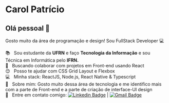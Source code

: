 # Carol Patrício

## Olá pessoal 👋
Gosto muito da área de programação e design!
Sou FullStack Developer :computer:

 :books:  &nbsp; Sou estudante da **UFRN** e faço **Tecnologia da Informação** e sou Técnica em Informática pelo **IFRN.**
 <br/> :purple_heart: &nbsp; Buscando colaborar com projetos em Front-end usando React
 <br/> :blush: &nbsp; Posso te ajudar com CSS Grid Layout e Flexbox
 <br/> :computer: &nbsp; Minha stack: ReactJS, Node.js, React Native & Typescript
 <br/> 💬  &nbsp; Sobre mim: Gosto muito dessa área de tecnologia e me identifico mais com a parte de Front-end e a parte de criação de interface-UI design
 <br/> :email: &nbsp; Entre em contato comigo: [![Linkedin Badge](https://img.shields.io/badge/-CarolPatricio-blue?style=flat-square&logo=Linkedin&logoColor=white&link=https://www.linkedin.com/in/ana-carolina-patricio-693ab217b/)](https://www.linkedin.com/in/ana-carolina-patricio-693ab217b/) 
| 
[![Gmail Badge](https://img.shields.io/badge/-carolpatricio28@gmail.com-c14438?style=flat-square&logo=Gmail&logoColor=white&link=mailto:carolpatricio28@gmail.com)](mailto:carolpatricio28@gmail.com)
